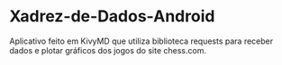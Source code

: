 # Xadrez-de-Dados-Android
Aplicativo feito em KivyMD que utiliza biblioteca requests para receber dados e plotar gráficos dos jogos do site chess.com.


